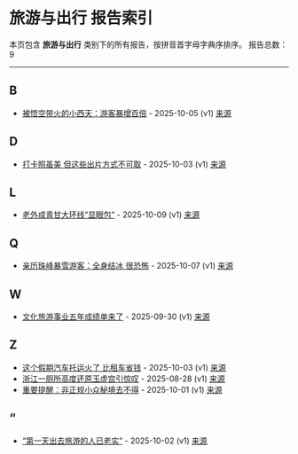 # 旅游与出行 报告索引

本页包含 **旅游与出行** 类别下的所有报告，按拼音首字母字典序排序。
报告总数：9

---

## B

- [被悟空带火的小西天：游客暴增百倍](bei-wu-kong-dai-huo-de-xiao-xi-tian-you-ke-bao-zeng-bai-bei-2025-10-05--v1.md) - 2025-10-05 (v1) [来源](https://www.baidu.com/s?wd=%E8%A2%AB%E6%82%9F%E7%A9%BA%E5%B8%A6%E7%81%AB%E7%9A%84%E5%B0%8F%E8%A5%BF%E5%A4%A9%EF%BC%9A%E6%B8%B8%E5%AE%A2%E6%9A%B4%E5%A2%9E%E7%99%BE%E5%80%8D&sa=fyb_news&rsv_dl=fyb_news)

## D

- [打卡照虽美 但这些出片方式不可取](da-qia-zhao-sui-mei-dan-zhe-xie-chu-pian-fang-shi-bu-ke-qu-2025-10-03--v1.md) - 2025-10-03 (v1) [来源](https://www.baidu.com/s?wd=%E6%89%B9%E5%8D%A1%E7%85%A7%E8%99%BD%E7%BE%8E+%E4%BD%86%E8%BF%99%E4%BA%9B%E5%87%BA%E7%89%87%E6%96%B9%E5%BC%8F%E4%B8%8D%E5%8F%AF%E5%8F%96&sa=fyb_news&rsv_dl=fyb_news)

## L

- [老外成青甘大环线“显眼包”](lao-wai-cheng-qing-gan-da-huan-xian-xian-yan-bao-2025-10-09--v1.md) - 2025-10-09 (v1) [来源](https://www.baidu.com/s?wd=%E8%80%81%E5%A4%96%E6%88%90%E9%9D%92%E7%94%98%E5%A4%A7%E7%8E%AF%E7%BA%BF%E2%80%9C%E6%98%BE%E7%9C%BC%E5%8C%85%E2%80%9D&sa=fyb_news&rsv_dl=fyb_news)

## Q

- [亲历珠峰暴雪游客：全身结冰 很恐怖](qin-li-zhu-feng-bao-xue-you-ke-quan-shen-jie-bing-hen-kong-bu-2025-10-07--v1.md) - 2025-10-07 (v1) [来源](https://www.baidu.com/s?wd=%E4%BA%B2%E5%8E%86%E7%8F%A0%E5%B3%B0%E6%9A%B4%E9%9B%AA%E6%B8%B8%E5%AE%A2%EF%BC%9A%E5%85%A8%E8%BA%AB%E7%BB%93%E5%86%B0+%E5%BE%88%E6%81%90%E6%80%96&sa=fyb_news&rsv_dl=fyb_news)

## W

- [文化旅游事业五年成绩单来了](wen-hua-lu-you-shi-ye-wu-nian-cheng-ji-dan-lai-liao-2025-09-30--v1.md) - 2025-09-30 (v1) [来源](https://www.baidu.com/s?wd=%E6%96%87%E5%8C%96%E6%97%85%E6%B8%B8%E4%BA%8B%E4%B8%81%E4%BA%94%E5%B9%B4%E6%88%90%E7%BB%A9%E5%8D%95%E6%9D%A5%E4%BA%86&sa=fyb_news&rsv_dl=fyb_news)

## Z

- [这个假期汽车托运火了 比租车省钱](zhe-ge-jia-qi-qi-che-tuo-yun-huo-liao-bi-zu-che-sheng-qian-2025-10-03--v1.md) - 2025-10-03 (v1) [来源](https://www.baidu.com/s?wd=%E8%BF%99%E4%B8%AA%E5%81%87%E6%9C%9F%E6%B1%BD%E8%BD%A6%E6%89%98%E8%BF%90%E7%81%AB%E4%BA%86+%E6%AF%94%E7%A7%9F%E8%BD%A6%E7%9C%81%E9%92%B1&sa=fyb_news&rsv_dl=fyb_news)
- [浙江一厕所高度还原玉虚宫引惊叹](zhe-jiang-yi-ce-suo-gao-du-huan-yuan-yu-xu-gong-yin-liang-tan-2025-08-28--v1.md) - 2025-08-28 (v1) [来源](https://www.baidu.com/s?wd=%E6%B5%99%E6%B1%9F%E4%B8%80%E5%8E%95%E6%89%80%E9%AB%98%E5%BA%A6%E8%BF%98%E5%8E%9F%E7%8E%89%E8%99%9A%E5%AE%AB%E5%BC%95%E6%83%8A%E5%8F%B9&sa=fyb_news&rsv_dl=fyb_news)
- [重要提醒：非正规小众秘境去不得](zhong-yao-ti-xing-fei-zheng-gui-xiao-zhong-mi-jing-qu-bu-de-2025-10-01--v1.md) - 2025-10-01 (v1) [来源](https://www.baidu.com/s?wd=%E9%87%8D%E8%A6%81%E6%8F%90%E9%86%92%EF%BC%9A%E9%9D%9E%E6%AD%A3%E8%A7%84%E5%B0%8F%E4%BC%97%E7%A7%98%E5%A2%83%E5%8E%BB%E4%B8%8D%E5%BE%97&sa=fyb_news&rsv_dl=fyb_news)

## “

- [“第一天出去旅游的人已老实”](di-yi-tian-chu-qu-lu-you-de-ren-yi-lao-shi-2025-10-02--v1.md) - 2025-10-02 (v1) [来源](https://www.baidu.com/s?wd=%E2%80%9C%E7%AC%AC%E4%B8%80%E5%A4%A9%E5%87%BA%E5%8E%BB%E6%97%85%E6%B8%B8%E7%9A%84%E4%BA%BA%E5%B7%B2%E8%80%81%E5%AE%9E%E2%80%9D&sa=fyb_news&rsv_dl=fyb_news)
